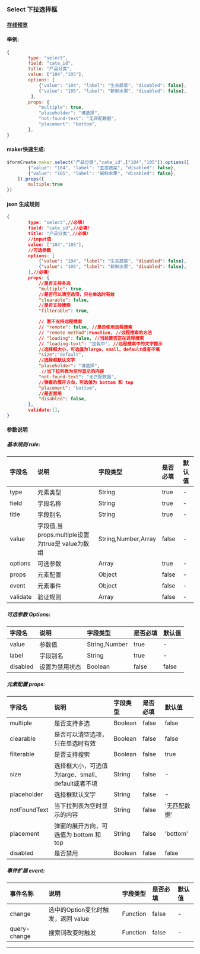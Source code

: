### Select 下拉选择框

#### [在线预览](https://jsrun.net/FehKp/edit)

#### 举例:
```js
{
        type: "select",
        field: "cate_id",
        title: "产品分类",
        value: ["104","105"],
        options: [
            {"value": "104", "label": "生态蔬菜", "disabled": false},
            {"value": "105", "label": "新鲜水果", "disabled": false},
         ],
        props: {
            "multiple": true, 
            "placeholder": "请选择", 
            "not-found-text": "无匹配数据",
            "placement": "bottom", 
        },
}
```

#### maker快速生成:
```js
$formCreate.maker.select("产品分类","cate_id",["104","105"]).options([
        {"value": "104", "label": "生态蔬菜", "disabled": false},
        {"value": "105", "label": "新鲜水果", "disabled": false},
    ]).props({
        multiple:true
})
```

#### json 生成规则
```json
{
        type: "select",//必填!
        field: "cate_id",//必填!
        title: "产品分类",//必填!
        //input值
        value: ["104","105"],
        //可选参数
        options: [
            {"value": "104", "label": "生态蔬菜", "disabled": false},
            {"value": "105", "label": "新鲜水果", "disabled": false},
        ],//必填!
        props: {
       	 	//是否支持多选
            "multiple": true,
            //是否可以清空选项，只在单选时有效
            "clearable": false,
            //是否支持搜索
            "filterable": true,

            // 暂不支持远程搜索
            // "remote": false, //是否使用远程搜索
            // "remote-method":Function, //远程搜索的方法
            // "loading": false, //当前是否正在远程搜索
            // "loading-text": "加载中", //远程搜索中的文字提示
            //选择框大小，可选值为large、small、default或者不填
            "size":"default",
            //选择框默认文字
            "placeholder": "请选择",
             //当下拉列表为空时显示的内容
            "not-found-text": "无匹配数据",
            //弹窗的展开方向，可选值为 bottom 和 top
            "placement": "bottom",
            //是否禁用
            "disabled": false,
        },
        validate:[],
}
```

#### 参数说明
##### 基本规则 rule:

| 字段名 | 说明 | 字段类型 | 是否必填 | 默认值 |
| :--- | :--- | :--- | :--- | :--- |
| type | 元素类型 | String | true | - |
| field | 字段名称 | String | true | - |
| title | 字段别名 | String | true | - |
| value | 字段值,当props.multiple设置为true是 value为数组 | String,Number,Array | false | - |
| options | 可选参数 | Array | true | - |
| props | 元素配置 | Object | false | - |
| event | 元素事件 | Object | false | - |
| validate | 验证规则 | Array | false | - |

##### 可选参数 Options:

| 字段名 | 说明 | 字段类型 | 是否必填 | 默认值 |
| :--- | :--- | :--- | :--- | :--- |
| value | 参数值 | String,Number | true | - |
| label | 字段别名 | String | true | - |
| disabled | 设置为禁用状态 | Boolean | false | false |


##### 元素配置 props:

| 字段名 | 说明 | 字段类型 | 是否必填 | 默认值 |
| :--- | :--- | :--- | :--- | :--- |
| multiple | 是否支持多选 | Boolean | false | false |
| clearable | 是否可以清空选项，只在单选时有效 | Boolean | false | false |
| filterable | 是否支持搜索 | Boolean | false | true |
| size | 选择框大小，可选值为large、small、default或者不填 | String | false | - |
| placeholder | 选择框默认文字 | String | false | - |
| notFoundText | 当下拉列表为空时显示的内容 | String | false | '无匹配数据' |
| placement | 弹窗的展开方向，可选值为 bottom 和 top | String | false | 'bottom' |
| disabled | 是否禁用 | Boolean | false | false |


##### 事件扩展 event:

| 事件名称 | 说明 | 字段类型 | 是否必填 | 默认值 |
| :--- | :--- | :--- | :--- | :--- |
| change | 选中的Option变化时触发，返回 value | Function | false | - |
| query-change | 搜索词改变时触发 | Function | false | - |

---



